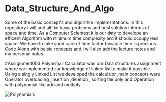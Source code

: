 # Data_Structure_And_Algo
Some of the basic concept's and algorithm implementations.
In this repository i will add all the basic problems and best solutins interms of space and time. As a Computer Scientest it is our duty to develope an efficent Algorithm with 
minimum time complexity and it should occupy less space. We have to take good care of time factor because time is precious.
Code Along with baisic concepts and I will also add the lecture notes and my personal notes.

#Assignment003
Polynomail Calculator was our Data structures assignment where we implemented our knowledge of linked list to make it possible. Using a singly Linked List
we developed the calculator ,main concepts were Operator overloading ,insertion ,deletion , sorting the poly and Operation with polynomial like add and multiply.

![Polynomials](https://user-images.githubusercontent.com/90936436/160331515-89ce8ef0-c4a3-4e38-953f-b5c5e2a9decf.png)
